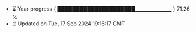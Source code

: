 - ⏳ Year progress { █████████████████████▁▁▁▁▁▁▁▁▁ } 71.26 %
- ⏰ Updated on Tue, 17 Sep 2024 19:16:17 GMT

